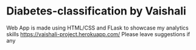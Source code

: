 # Diabetes-classification by Vaishali 
Web App is made using HTML/CSS and FLask to showcase my analytics skills
https://vaishali-project.herokuapp.com/
Please leave suggestions if any
